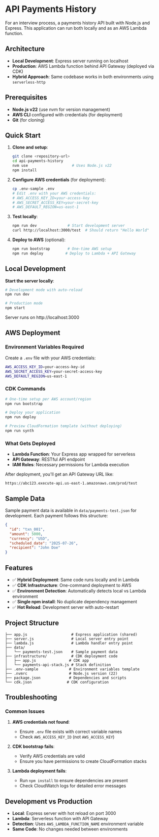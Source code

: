 # API Payments History

For an interview process, a payments history API built with Node.js and Express. This application can run both locally and as an AWS Lambda function.

## Architecture

- **Local Development**: Express server running on localhost
- **Production**: AWS Lambda function behind API Gateway (deployed via CDK)
- **Hybrid Approach**: Same codebase works in both environments using `serverless-http`

## Prerequisites

- **Node.js v22** (use nvm for version management)
- **AWS CLI** configured with credentials (for deployment)
- **Git** (for cloning)

## Quick Start

1. **Clone and setup**:
   ```bash
   git clone <repository-url>
   cd api-payments-history
   nvm use                    # Uses Node.js v22
   npm install
   ```

2. **Configure AWS credentials** (for deployment):
   ```bash
   cp .env-sample .env
   # Edit .env with your AWS credentials:
   # AWS_ACCESS_KEY_ID=your-access-key
   # AWS_SECRET_ACCESS_KEY=your-secret-key
   # AWS_DEFAULT_REGION=us-east-1
   ```

3. **Test locally**:
   ```bash
   npm run dev              # Start development server
   curl http://localhost:3000/test  # Should return "Hello World"
   ```

4. **Deploy to AWS** (optional):
   ```bash
   npm run bootstrap        # One-time AWS setup
   npm run deploy          # Deploy to Lambda + API Gateway
   ```

## Local Development

**Start the server locally**:
```bash
# Development mode with auto-reload
npm run dev

# Production mode
npm start
```

Server runs on http://localhost:3000

## AWS Deployment

### Environment Variables Required

Create a `.env` file with your AWS credentials:
```bash
AWS_ACCESS_KEY_ID=your-access-key-id
AWS_SECRET_ACCESS_KEY=your-secret-access-key
AWS_DEFAULT_REGION=us-east-1
```

### CDK Commands

```bash
# One-time setup per AWS account/region
npm run bootstrap

# Deploy your application
npm run deploy

# Preview CloudFormation template (without deploying)
npm run synth
```

### What Gets Deployed

- **Lambda Function**: Your Express app wrapped for serverless
- **API Gateway**: RESTful API endpoint
- **IAM Roles**: Necessary permissions for Lambda execution

After deployment, you'll get an API Gateway URL like:
```
https://abc123.execute-api.us-east-1.amazonaws.com/prod/test
```


## Sample Data

Sample payment data is available in `data/payments-test.json` for development. Each payment follows this structure:
```json
{
  "id": "txn_001",
  "amount": 5000,
  "currency": "USD",
  "scheduled_date": "2025-07-26",
  "recipient": "John Doe"
}
```

## Features

- ✅ **Hybrid Deployment**: Same code runs locally and in Lambda
- ✅ **CDK Infrastructure**: One-command deployment to AWS
- ✅ **Environment Detection**: Automatically detects local vs Lambda environment
- ✅ **Single npm install**: No duplicate dependency management
- ✅ **Hot Reload**: Development server with auto-restart

## Project Structure

```
├── app.js                    # Express application (shared)
├── server.js                 # Local server entry point
├── lambda.js                 # Lambda handler entry point
├── data/
│   └── payments-test.json    # Sample payment data
├── infrastructure/           # CDK deployment code
│   ├── app.js               # CDK app
│   └── payments-api-stack.js # Stack definition
├── .env-sample              # Environment variables template
├── .nvmrc                   # Node.js version (22)
├── package.json             # Dependencies and scripts
└── cdk.json                # CDK configuration
```

## Troubleshooting

### Common Issues

1. **AWS credentials not found**:
   - Ensure `.env` file exists with correct variable names
   - Check `AWS_ACCESS_KEY_ID` (not `AWS_ACCESS_KEY`)

2. **CDK bootstrap fails**:
   - Verify AWS credentials are valid
   - Ensure you have permissions to create CloudFormation stacks

3. **Lambda deployment fails**:
   - Run `npm install` to ensure dependencies are present
   - Check CloudWatch logs for detailed error messages

## Development vs Production

- **Local**: Express server with hot reload on port 3000
- **Lambda**: Serverless function with API Gateway
- **Detection**: Uses `AWS_LAMBDA_FUNCTION_NAME` environment variable
- **Same Code**: No changes needed between environments
